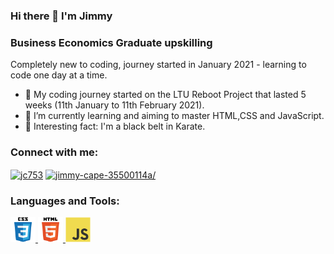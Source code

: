 ### Hi there 👋 I'm Jimmy ###
### Business Economics Graduate upskilling ###

Completely new to coding, journey started in January 2021 - learning to code one day at a time. 

- 🔭 My coding journey started on the LTU Reboot Project that lasted 5 weeks (11th January to 11th February 2021).
- 🌱 I’m currently learning and aiming to master HTML,CSS and JavaScript.
- 🥋 Interesting fact: I'm a black belt in Karate.

<h3 align="left">Connect with me:</h3>
<p align="left">
<a href="https://codepen.io/jc753" target="blank"><img align="center" src="https://cdn.jsdelivr.net/npm/simple-icons@3.0.1/icons/codepen.svg" alt="jc753" height="30" width="40" /></a>
<a href="https://linkedin.com/in/jimmy-cape-35500114a/" target="blank"><img align="center" src="https://cdn.jsdelivr.net/npm/simple-icons@3.0.1/icons/linkedin.svg" alt="jimmy-cape-35500114a/" height="30" width="40" /></a>
</p>

<h3 align="left">Languages and Tools:</h3>
<p align="left"> <a href="https://www.w3schools.com/css/" target="_blank"> <img src="https://raw.githubusercontent.com/devicons/devicon/master/icons/css3/css3-original-wordmark.svg" alt="css3" width="40" height="40"/> </a> <a href="https://www.w3.org/html/" target="_blank"> <img src="https://raw.githubusercontent.com/devicons/devicon/master/icons/html5/html5-original-wordmark.svg" alt="html5" width="40" height="40"/> </a> <a href="https://developer.mozilla.org/en-US/docs/Web/JavaScript" target="_blank"> <img src="https://raw.githubusercontent.com/devicons/devicon/master/icons/javascript/javascript-original.svg" alt="javascript" width="40" height="40"/> </a> </p>
